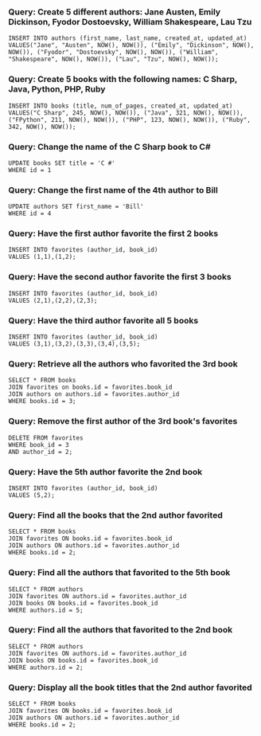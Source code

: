 ### Query: Create 5 different authors: Jane Austen, Emily Dickinson, Fyodor Dostoevsky, William Shakespeare, Lau Tzu
```
INSERT INTO authors (first_name, last_name, created_at, updated_at)
VALUES("Jane", "Austen", NOW(), NOW()), ("Emily", "Dickinson", NOW(), NOW()), ("Fyodor", "Dostoevsky", NOW(), NOW()), ("William", "Shakespeare", NOW(), NOW()), ("Lau", "Tzu", NOW(), NOW());
```

### Query: Create 5 books with the following names: C Sharp, Java, Python, PHP, Ruby
```
INSERT INTO books (title, num_of_pages, created_at, updated_at)
VALUES("C Sharp", 245, NOW(), NOW()), ("Java", 321, NOW(), NOW()), ("FPython", 211, NOW(), NOW()), ("PHP", 123, NOW(), NOW()), ("Ruby", 342, NOW(), NOW());
```

### Query: Change the name of the C Sharp book to C#
```
UPDATE books SET title = 'C #'
WHERE id = 1
```

### Query: Change the first name of the 4th author to Bill
```
UPDATE authors SET first_name = 'Bill'
WHERE id = 4
```

### Query: Have the first author favorite the first 2 books
```
INSERT INTO favorites (author_id, book_id)
VALUES (1,1),(1,2);
```

### Query: Have the second author favorite the first 3 books
```
INSERT INTO favorites (author_id, book_id)
VALUES (2,1),(2,2),(2,3);
```

### Query: Have the third author favorite all 5 books
```
INSERT INTO favorites (author_id, book_id)
VALUES (3,1),(3,2),(3,3),(3,4),(3,5);
```

### Query: Retrieve all the authors who favorited the 3rd book
```
SELECT * FROM books
JOIN favorites on books.id = favorites.book_id
JOIN authors on authors.id = favorites.author_id
WHERE books.id = 3;
```

### Query: Remove the first author of the 3rd book's favorites
```
DELETE FROM favorites
WHERE book_id = 3
AND author_id = 2;
```

### Query: Have the 5th author favorite the 2nd book
```
INSERT INTO favorites (author_id, book_id)
VALUES (5,2);
```

### Query: Find all the books that the 2nd author favorited
```
SELECT * FROM books
JOIN favorites ON books.id = favorites.book_id
JOIN authors ON authors.id = favorites.author_id
WHERE books.id = 2;
```

### Query: Find all the authors that favorited to the 5th book
```
SELECT * FROM authors
JOIN favorites ON authors.id = favorites.author_id
JOIN books ON books.id = favorites.book_id
WHERE authors.id = 5;
```

### Query: Find all the authors that favorited to the 2nd book
```
SELECT * FROM authors
JOIN favorites ON authors.id = favorites.author_id
JOIN books ON books.id = favorites.book_id
WHERE authors.id = 2;
```

### Query: Display all the book titles that the 2nd author favorited
```
SELECT * FROM books
JOIN favorites ON books.id = favorites.book_id
JOIN authors ON authors.id = favorites.author_id
WHERE books.id = 2;
```

